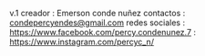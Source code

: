 v.1
creador : Emerson conde nuñez
contactos : condepercyendes@gmail.com
 redes sociales : https://www.facebook.com/percy.condenunez.7
                : https://www.instagram.com/percyc_n/
                